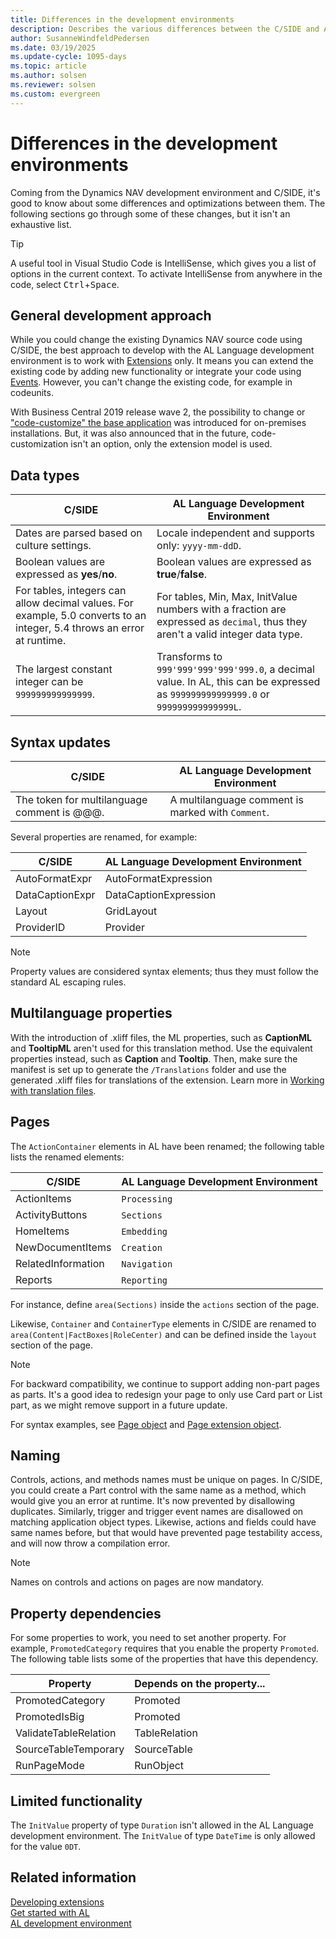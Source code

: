 ```yaml
---
title: Differences in the development environments
description: Describes the various differences between the C/SIDE and AL for Business Central.
author: SusanneWindfeldPedersen
ms.date: 03/19/2025
ms.update-cycle: 1095-days
ms.topic: article
ms.author: solsen
ms.reviewer: solsen
ms.custom: evergreen
---
```


# Differences in the development environments

Coming from the Dynamics NAV development environment and C/SIDE, it's good to know about some differences and optimizations between them. The following sections go through some of these changes, but it isn't an exhaustive list.

> [!TIP]  
> A useful tool in Visual Studio Code is IntelliSense, which gives you a list of options in the current context. To activate IntelliSense from anywhere in the code, select <kbd>Ctrl</kbd>+<kbd>Space</kbd>.

## General development approach

While you could change the existing Dynamics NAV source code using C/SIDE, the best approach to develop with the AL Language development environment is to work with [Extensions](devenv-dev-overview.md) only. It means you can extend the existing code by adding new functionality or integrate your code using [Events](devenv-events-in-al.md). However, you can't change the existing code, for example in codeunits.

With Business Central 2019 release wave 2, the possibility to change or ["code-customize" the base application](devenv-publish-code-customization.md) was introduced for on-premises installations. But, it was also announced that in the future, code-customization isn't an option, only the extension model is used.

## Data types

|C/SIDE|AL Language Development Environment|
|------|---------------------------|
|Dates are parsed based on culture settings.| Locale independent and supports only: `yyyy-mm-ddD`.|
|Boolean values are expressed as **yes**/**no**.| Boolean values are expressed as **true**/**false**.|
|For tables, integers can allow decimal values. For example, 5.0 converts to an integer, 5.4 throws an error at runtime.| For tables, Min, Max, InitValue numbers with a fraction are expressed as `decimal`, thus they aren't a valid integer data type.|
|The largest constant integer can be `999999999999999`. | Transforms to `999'999'999'999'999.0`, a decimal value. In AL, this can be expressed as `999999999999999.0` or `999999999999999L`.|

## Syntax updates

|C/SIDE|AL Language Development Environment|
|------|---------------------------|
|The token for multilanguage comment is @@@.|A multilanguage comment is marked with `Comment`.|

Several properties are renamed, for example:

|C/SIDE|AL Language Development Environment|
|------|---------------------------|
|AutoFormatExpr|AutoFormatExpression|
|DataCaptionExpr|DataCaptionExpression|
|Layout|GridLayout|
|ProviderID|Provider|

> [!NOTE]  
> Property values are considered syntax elements; thus they must follow the standard AL escaping rules.

## Multilanguage properties

With the introduction of .xliff files, the ML properties, such as **CaptionML** and **TooltipML** aren't used for this translation method. Use the equivalent properties instead, such as **Caption** and **Tooltip**. Then, make sure the manifest is set up to generate the `/Translations` folder and use the generated .xliff files for translations of the extension. Learn more in [Working with translation files](devenv-work-with-translation-files.md).

## Pages

The `ActionContainer` elements in AL have been renamed; the following table lists the renamed elements:

|C/SIDE|AL Language Development Environment|
|------|---------------------------|
|ActionItems       | `Processing`    |
|ActivityButtons   | `Sections`      |
|HomeItems         | `Embedding`     |
|NewDocumentItems  | `Creation`      |
|RelatedInformation| `Navigation`    |
|Reports           | `Reporting`     |

For instance, define `area(Sections)` inside the `actions` section of the page.

Likewise, `Container` and `ContainerType` elements in C/SIDE are renamed to `area(Content|FactBoxes|RoleCenter)` and can be defined inside the `layout` section of the page.

> [!NOTE]  
> For backward compatibility, we continue to support adding non-part pages as parts. It's a good idea to redesign your page to only use Card part or List part, as we might remove support in a future update.

For syntax examples, see [Page object](devenv-page-object.md) and [Page extension object](devenv-page-ext-object.md).

## Naming

Controls, actions, and methods names must be unique on pages. In C/SIDE, you could create a Part control with the same name as a method, which would give you an error at runtime. It's now prevented by disallowing duplicates. Similarly, trigger and trigger event names are disallowed on matching application object types. Likewise, actions and fields could have same names before, but that would have prevented page testability access, and will now throw a compilation error. 

> [!NOTE]  
> Names on controls and actions on pages are now mandatory.

## Property dependencies

For some properties to work, you need to set another property. For example, `PromotedCategory` requires that you enable the property `Promoted`. The following table lists some of the properties that have this dependency.

|Property|Depends on the property...|
|--------|-------------|
|PromotedCategory|Promoted|
|PromotedIsBig|Promoted|
|ValidateTableRelation|TableRelation|
|SourceTableTemporary|SourceTable|
|RunPageMode|RunObject|

## Limited functionality

The `InitValue` property of type `Duration` isn't allowed in the AL Language development environment. The `InitValue` of type `DateTime` is only allowed for the value `0DT`.  

## Related information

[Developing extensions](devenv-dev-overview.md)   
[Get started with AL](devenv-get-started.md)  
[AL development environment](devenv-reference-overview.md)  
